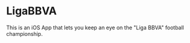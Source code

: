 # LigaBBVA
This is an iOS App that lets you keep an eye on the "Liga BBVA" football championship.


